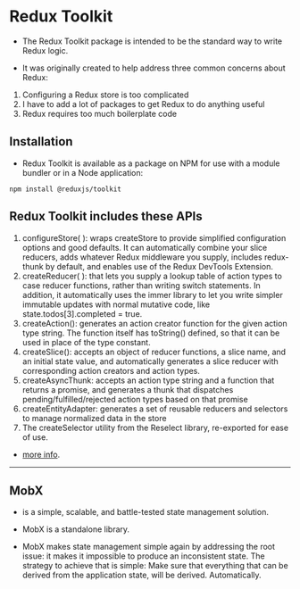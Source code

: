 # Redux Toolkit

- The Redux Toolkit package is intended to be the standard way to write Redux logic.

- It was originally created to help address three common concerns about Redux:

1.  Configuring a Redux store is too complicated
1.  I have to add a lot of packages to get Redux to do anything useful
1.  Redux requires too much boilerplate code

## Installation

- Redux Toolkit is available as a package on NPM for use with a module bundler or in a Node application:

```
npm install @reduxjs/toolkit
```

## Redux Toolkit includes these APIs

1. configureStore( ): wraps createStore to provide simplified configuration options and good defaults. It can automatically combine your slice reducers, adds whatever Redux middleware you supply, includes redux-thunk by default, and enables use of the Redux DevTools Extension.
1. createReducer( ): that lets you supply a lookup table of action types to case reducer functions, rather than writing switch statements. In addition, it automatically uses the immer library to let you write simpler immutable updates with normal mutative code, like state.todos[3].completed = true.
1. createAction(): generates an action creator function for the given action type string. The function itself has toString() defined, so that it can be used in place of the type constant.
1. createSlice(): accepts an object of reducer functions, a slice name, and an initial state value, and automatically generates a slice reducer with corresponding action creators and action types.
1. createAsyncThunk: accepts an action type string and a function that returns a promise, and generates a thunk that dispatches pending/fulfilled/rejected action types based on that promise
1. createEntityAdapter: generates a set of reusable reducers and selectors to manage normalized data in the store
1. The createSelector utility from the Reselect library, re-exported for ease of use.

- [more info](https://redux-toolkit.js.org/introduction/getting-started).

---

## MobX

- is a simple, scalable, and battle-tested state management solution.
- MobX is a standalone library.

- MobX makes state management simple again by addressing the root issue: it makes it impossible to produce an inconsistent state. The strategy to achieve that is simple: Make sure that everything that can be derived from the application state, will be derived. Automatically.

